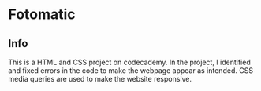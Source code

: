 # Fotomatic
## Info
This is a HTML and CSS project on codecademy. In the project, I identified and fixed errors in the code to make the webpage appear as intended. CSS media queries are used to make the website responsive.
